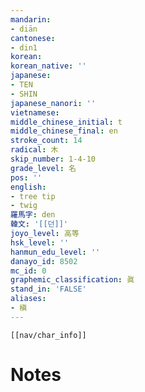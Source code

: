 ```yaml
---
mandarin:
- diān
cantonese:
- din1
korean:
korean_native: ''
japanese:
- TEN
- SHIN
japanese_nanori: ''
vietnamese:
middle_chinese_initial: t
middle_chinese_final: en
stroke_count: 14
radical: 木
skip_number: 1-4-10
grade_level: 名
pos: ''
english:
- tree tip
- twig
羅馬字: den
韓文: '[[던]]'
joyo_level: 高等
hsk_level: ''
hanmun_edu_level: ''
danayo_id: 8502
mc_id: 0
graphemic_classification: 眞
stand_in: 'FALSE'
aliases:
- 槇
---
```

```meta-bind-embed
[[nav/char_info]]
```

# Notes
